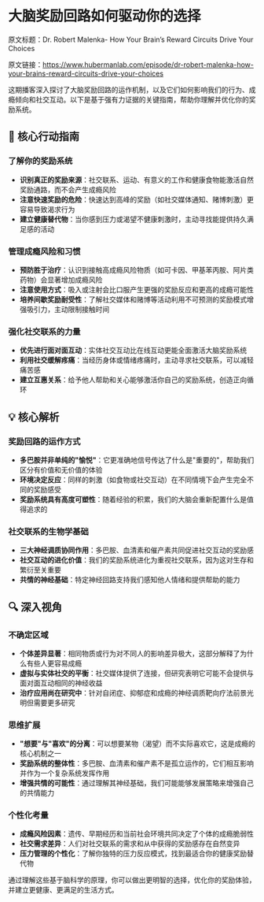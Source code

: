 # 大脑奖励回路如何驱动你的选择

原文标题：Dr. Robert Malenka- How Your Brain’s Reward Circuits Drive Your Choices

原文链接：https://www.hubermanlab.com/episode/dr-robert-malenka-how-your-brains-reward-circuits-drive-your-choices

<YouTube videoId="RI112zW8GDw" />

这期播客深入探讨了大脑奖励回路的运作机制，以及它们如何影响我们的行为、成瘾倾向和社交互动。以下是基于强有力证据的关键指南，帮助你理解并优化你的奖励系统。

## 🔑 核心行动指南

### 了解你的奖励系统
- **识别真正的奖励来源**：社交联系、运动、有意义的工作和健康食物能激活自然奖励通路，而不会产生成瘾风险
- **注意快速奖励的危险**：快速达到高峰的奖励（如社交媒体通知、赌博刺激）更容易导致渴求行为
- **建立健康替代物**：当你感到压力或渴望不健康刺激时，主动寻找能提供持久满足感的活动

### 管理成瘾风险和习惯
- **预防胜于治疗**：认识到接触高成瘾风险物质（如可卡因、甲基苯丙胺、阿片类药物）会显著增加成瘾风险
- **注意使用方式**：吸入或注射会比口服产生更强的奖励反应和更高的成瘾可能性
- **培养间歇奖励耐受性**：了解社交媒体和赌博等活动利用不可预测的奖励模式增强吸引力，主动限制接触时间

### 强化社交联系的力量
- **优先进行面对面互动**：实体社交互动比在线互动更能全面激活大脑奖励系统
- **利用社交缓解疼痛**：当经历身体或情绪疼痛时，主动寻求社交联系，可以减轻痛苦感
- **建立互惠关系**：给予他人帮助和关心能够激活你自己的奖励系统，创造正向循环

## 💡 核心解析

### 奖励回路的运作方式
- **多巴胺并非单纯的"愉悦"**：它更准确地信号传达了什么是"重要的"，帮助我们区分有价值和无价值的体验
- **环境决定反应**：同样的刺激（如食物或社交互动）在不同情境下会产生完全不同的奖励感受
- **奖励系统具有高度可塑性**：随着经验的积累，我们的大脑会重新配置什么是值得追求的

### 社交联系的生物学基础
- **三大神经调质协同作用**：多巴胺、血清素和催产素共同促进社交互动的奖励感
- **社交互动的进化价值**：我们的奖励系统进化为重视社交联系，因为这对生存和繁衍至关重要
- **共情的神经基础**：特定神经回路支持我们感知他人情绪和提供帮助的能力

## 🔍 深入视角

### 不确定区域
- **个体差异显著**：相同物质或行为对不同人的影响差异极大，这部分解释了为什么有些人更容易成瘾
- **虚拟与实体社交的平衡**：社交媒体提供了连接，但研究表明它可能不会提供与面对面互动相同的神经收益
- **治疗应用尚在研究中**：针对自闭症、抑郁症和成瘾的神经调质靶向疗法前景光明但需要更多研究

### 思维扩展
- **"想要"与"喜欢"的分离**：可以想要某物（渴望）而不实际喜欢它，这是成瘾的核心机制之一
- **奖励系统的整体性**：多巴胺、血清素和催产素不是孤立运作的，它们相互影响并作为一个复杂系统发挥作用
- **增强共情的可能性**：通过理解其神经基础，我们可能能够发展策略来增强自己的共情能力

### 个性化考量
- **成瘾风险因素**：遗传、早期经历和当前社会环境共同决定了个体的成瘾脆弱性
- **社交需求差异**：人们对社交联系的需求和从中获得的奖励感存在自然变异
- **压力管理的个性化**：了解你独特的压力反应模式，找到最适合你的健康奖励替代物

通过理解这些基于脑科学的原理，你可以做出更明智的选择，优化你的奖励体验，并建立更健康、更满足的生活方式。
